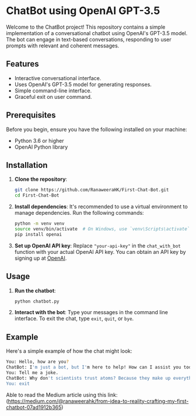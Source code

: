
# ChatBot using OpenAI GPT-3.5

Welcome to the ChatBot project! This repository contains a simple implementation of a conversational chatbot using OpenAI's GPT-3.5 model. The bot can engage in text-based conversations, responding to user prompts with relevant and coherent messages.

## Features

- Interactive conversational interface.
- Uses OpenAI's GPT-3.5 model for generating responses.
- Simple command-line interface.
- Graceful exit on user command.

## Prerequisites

Before you begin, ensure you have the following installed on your machine:

- Python 3.6 or higher
- OpenAI Python library

## Installation

1. **Clone the repository**:
   ```sh
   git clone https://github.com/RanaweeraHK/First-Chat-Bot.git
   cd First-Chat-Bot
   ```

2. **Install dependencies**:
   It's recommended to use a virtual environment to manage dependencies. Run the following commands:
   ```sh
   python -m venv venv
   source venv/bin/activate  # On Windows, use `venv\Scripts\activate`
   pip install openai
   ```

3. **Set up OpenAI API key**:
   Replace `"your-api-key"` in the `chat_with_bot` function with your actual OpenAI API key. You can obtain an API key by signing up at [OpenAI](https://beta.openai.com/signup/).

## Usage

1. **Run the chatbot**:
   ```sh
   python chatbot.py
   ```

2. **Interact with the bot**:
   Type your messages in the command line interface. To exit the chat, type `exit`, `quit`, or `bye`.

## Example

Here's a simple example of how the chat might look:

```sh
You: Hello, how are you?
ChatBot: I'm just a bot, but I'm here to help! How can I assist you today?
You: Tell me a joke.
ChatBot: Why don't scientists trust atoms? Because they make up everything!
You: exit
```

Able to read the Medium article using this link:
(https://medium.com/@ranaweerahk/from-idea-to-reality-crafting-my-first-chatbot-07ad1912b365)
